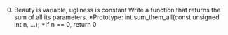 0. Beauty is variable, ugliness is constant
Write a function that returns the sum of all its parameters.
*Prototype: int sum_them_all(const unsigned int n, ...);
*If n == 0, return 0
